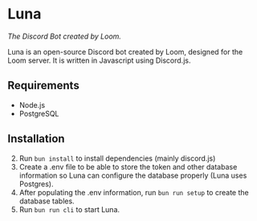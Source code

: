# Luna
*The Discord Bot created by Loom.*

Luna is an open-source Discord bot created by Loom, designed for the Loom server. It is written in Javascript using Discord.js.

## Requirements
- Node.js
- PostgreSQL

## Installation

2. Run `bun install` to install dependencies (mainly discord.js)
3. Create a .env file to be able to store the token and other database information so Luna can configure the database properly (Luna uses Postgres).
4. After populating the .env information, run `bun run setup` to create the database tables.
5. Run `bun run cli` to start Luna.
